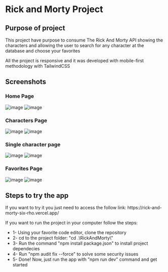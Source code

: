 <h1>Rick and Morty Project</h1>

<h2>Purpose of project</h2>
<p>This project have purpose to consume The Rick And Morty API  showing the characters and allowing the user to search for any character at the database and choose your favorites</p>
<p>All the project is responsive and it was developed with mobile-first methodology with TailwindCSS</p>

<h2>Screenshots

<h3>Home Page</h3>

![image](https://user-images.githubusercontent.com/77880134/229478839-7b507f0a-f113-4e71-8952-98f3caef73f1.png)
![image](https://user-images.githubusercontent.com/77880134/229479236-f86dd61d-9498-4233-b1fb-a017554f7ff4.png)



<h3>Characters Page</h3>

![image](https://user-images.githubusercontent.com/77880134/229478935-6f572599-d995-4e78-9641-4b9263b69a7a.png)
![image](https://user-images.githubusercontent.com/77880134/229479275-72537ac1-9189-46c8-ad75-2ecebcc767f6.png)





<h3>Single character page</h3>

![image](https://user-images.githubusercontent.com/77880134/229479000-e5790b03-71f1-48fd-a60d-203969e95d73.png)
![image](https://user-images.githubusercontent.com/77880134/229479367-7f06bd19-2f73-458b-a15d-f983bc316298.png)



<h3>Favorites Page</h3>

![image](https://user-images.githubusercontent.com/77880134/229479127-bfd97606-da12-4a76-a17f-16bb3cc12e2d.png)
![image](https://user-images.githubusercontent.com/77880134/229479455-065d1d9d-d216-4bf2-8ac9-ccc4c33a69cc.png)



<h2>Steps to try the app</h2>

<p>If you want to try it you just need to access the follow link: https://rick-and-morty-six-rho.vercel.app/</p>

<p>If you want to run the project in your computer follow the steps:</p>
<ul>
<li>1- Using your favorite code editor, clone the repository</li>
<li>2- cd to the project folder: "cd .\RickAndMorty\"</li>
<li>3- Run the command "npm install package.json" to install project dependecies</li>
<li>4- Run "npm audit fix --force" to solve some security issues</li>
<li>5- Done! Now, just run the app with "npm run dev" command and get started</li>
</ul>
